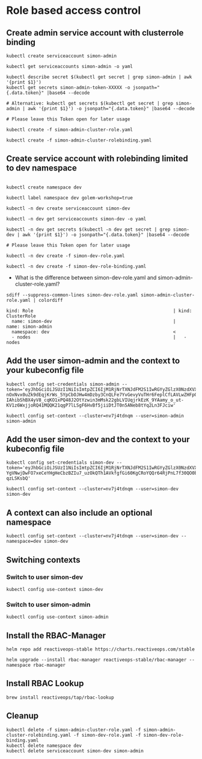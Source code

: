 # Role based access control

## Create admin service account with clusterrole binding

```shell
kubectl create serviceaccount simon-admin

kubectl get serviceaccounts simon-admin -o yaml

kubectl describe secret $(kubectl get secret | grep simon-admin | awk '{print $1}')
kubectl get secrets simon-admin-token-XXXXX -o jsonpath="{.data.token}" |base64 --decode

# Alternative: kubectl get secrets $(kubectl get secret | grep simon-admin | awk '{print $1}') -o jsonpath="{.data.token}" |base64 --decode

# Please leave this Token open for later usage

kubectl create -f simon-admin-cluster-role.yaml

kubectl create -f simon-admin-cluster-rolebinding.yaml
```

## Create service account with rolebinding limited to dev namespace

```shell

kubectl create namespace dev

kubectl label namespace dev golem-workshop=true

kubectl -n dev create serviceaccount simon-dev

kubectl -n dev get serviceaccounts simon-dev -o yaml

kubectl -n dev get secrets $(kubectl -n dev get secret | grep simon-dev | awk '{print $1}') -o jsonpath="{.data.token}" |base64 --decode

# Please leave this Token open for later usage

kubectl -n dev create -f simon-dev-role.yaml

kubectl -n dev create -f simon-dev-role-binding.yaml
```

* What is the difference between simon-dev-role.yaml and simon-admin-cluster-role.yaml?

```shell
sdiff --suppress-common-lines simon-dev-role.yaml simon-admin-cluster-role.yaml | colordiff

kind: Role                                                    | kind: ClusterRole
  name: simon-dev                                             |   name: simon-admin
  namespace: dev                                              <
  - nodes                                                     |   - nodes 
```

## Add the user simon-admin and the context to your kubeconfig file

```shell
kubectl config set-credentials simon-admin --token='eyJhbGciOiJSUzI1NiIsImtpZCI6IjM1RjNrTXNJdFM2S1IwRGYyZGlzX0NzdXVXZkU4c3BEQVEzckdNa09nLTgifQ.eyJpc3MiOiJrdWJlcm5ldGVzL3NlcnZpY2VhY2NvdW50Iiwia3ViZXJuZXRlcy5pby9zZXJ2aWNlYWNjb3VudC9uYW1lc3BhY2UiOiJkamFyb3NjaCIsImt1YmVybmV0ZXMuaW8vc2VydmljZWFjY291bnQvc2VjcmV0Lm5hbWUiOiJzaW1vbi1hZG1pbi10b2tlbi01bXg5ZyIsImt1YmVybmV0ZXMuaW8vc2VydmljZWFjY291bnQvc2VydmljZS1hY2NvdW50Lm5hbWUiOiJzaW1vbi1hZG1pbiIsImt1YmVybmV0ZXMuaW8vc2VydmljZWFjY291bnQvc2VydmljZS1hY2NvdW50LnVpZCI6IjQwNGY2ZWViLTdhZjctNDBmNS1hY2IxLWVlZTQyNzQ0NjRmYyIsInN1YiI6InN5c3RlbTpzZXJ2aWNlYWNjb3VudDpkamFyb3NjaDpzaW1vbi1hZG1pbiJ9.hkRQeiiUEo-nOxNvx0uZk9dEqjKrWs_5YpCbOJHw4mDzby3CnQLFe7YvGevyVuTHr6FeplCfLAVLwZHFp0HbpwcDJoTQlhPiamePVSJu8B0W3UbG1OXKuDmyDuob25A7o6vOBucLW4TOTxM7sLpo7Vd7Nrkflyi20A371ef7uNzAVBYUWmfcf5zoke8bDQLloMody6ylOe9ReG0k_jRBC-IAhibShBX4yV8_cqKO1xPQ48J2OtYzwin3mMsk22gbLVIUqjrkEzK_9YAamy_o_ut-KV1z6WxjjoRQ41MQQK21qgP7lLSgF6HvBf5jiiDtJT0n5ANeb8tYq2Ln3FJciw'

kubectl config set-context --cluster=nv7j4tdnqm --user=simon-admin simon-admin
```

## Add the user simon-dev and the context to your kubeconfig file

```shell
kubectl config set-credentials simon-dev --token='eyJhbGciOiJSUzI1NiIsImtpZCI6IjM1RjNrTXNJdFM2S1IwRGYyZGlzX0NzdXVXZkU4c3BEQVEzckdNa09nLTgifQ.eyJpc3MiOiJrdWJlcm5ldGVzL3NlcnZpY2VhY2NvdW50Iiwia3ViZXJuZXRlcy5pby9zZXJ2aWNlYWNjb3VudC9uYW1lc3BhY2UiOiJkZXYiLCJrdWJlcm5ldGVzLmlvL3NlcnZpY2VhY2NvdW50L3NlY3JldC5uYW1lIjoic2ltb24tZGV2LXRva2VuLW5sbDZwIiwia3ViZXJuZXRlcy5pby9zZXJ2aWNlYWNjb3VudC9zZXJ2aWNlLWFjY291bnQubmFtZSI6InNpbW9uLWRldiIsImt1YmVybmV0ZXMuaW8vc2VydmljZWFjY291bnQvc2VydmljZS1hY2NvdW50LnVpZCI6IjhkYWVhMWU3LTZkMmMtNGJkNy04MzFmLWM3YzMwY2Q0ODIwYSIsInN1YiI6InN5c3RlbTpzZXJ2aWNlYWNjb3VudDpkZXY6c2ltb24tZGV2In0.NgYCan9tF_dmzUXtYHFgdMIJbr3H6yHrMa0MvAQETPCdo1Q2SYSmMtiNg31yc8COXVB2JB5pl5AERcmVEtD6G2QcR_Fe50kDAQrnWgE546TGQrCIvJCLil9bSBS_38q0n2xYY7i7qtdr4vA6nxrlfaRHfDQvqffAYN9S6Vi8YNSmBSvYy5NnG7q3QywoS4DFZ8PFAnvs5YX3QWapzGTHhXrIVT4UUDxHmahe2LFG2Uv4qCgSXZa6KksNfzeLsrqHaNRt-YgVNwjDwFO7xeCeYHgHeCbzBZIu7_uzOkQTh1AVkfgfGi60KgCRoYQQr64RjPnL7f30QO0bX-qzLSKsbQ'

kubectl config set-context --cluster=nv7j4tdnqm --user=simon-dev simon-dev
```

## A context can also include an optional namespace

```shell
kubectl config set-context --cluster=nv7j4tdnqm --user=simon-dev --namespace=dev simon-dev
```

## Switching contexts

### Switch to user simon-dev

```shell
kubectl config use-context simon-dev
```

### Switch to user simon-admin

```shell
kubectl config use-context simon-admin
```

## Install the RBAC-Manager

```shell
helm repo add reactiveops-stable https://charts.reactiveops.com/stable

helm upgrade --install rbac-manager reactiveops-stable/rbac-manager --namespace rbac-manager
```

## Install RBAC Lookup

```shell
brew install reactiveops/tap/rbac-lookup
```

## Cleanup

```shell
kubectl delete -f simon-admin-cluster-role.yaml -f simon-admin-cluster-rolebinding.yaml -f simon-dev-role.yaml -f simon-dev-role-binding.yaml
kubectl delete namespace dev
kubectl delete serviceaccount simon-dev simon-admin
```
